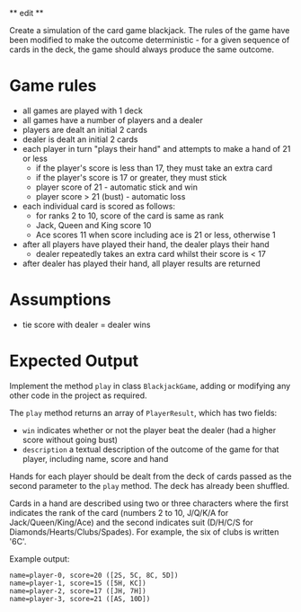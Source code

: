 ** edit **

Create a simulation of the card game blackjack. The rules of the game have been modified to make the outcome
deterministic - for a given sequence of cards in the deck, the game should always produce the same outcome.

# Game rules
- all games are played with 1 deck
- all games have a number of players and a dealer
- players are dealt an initial 2 cards
- dealer is dealt an initial 2 cards
- each player in turn "plays their hand" and attempts to make a hand of 21 or less
  - if the player's score is less than 17, they must take an extra card
  - if the player's score is 17 or greater, they must stick
  - player score of 21 - automatic stick and win
  - player score > 21 (bust) - automatic loss
- each individual card is scored as follows:
  - for ranks 2 to 10, score of the card is same as rank
  - Jack, Queen and King score 10
  - Ace scores 11 when score including ace is 21 or less, otherwise 1
- after all players have played their hand, the dealer plays their hand
  - dealer repeatedly takes an extra card whilst their score is < 17
- after dealer has played their hand, all player results are returned

# Assumptions
- tie score with dealer = dealer wins

# Expected Output

Implement the method `play` in class `BlackjackGame`, adding or modifying any other code in the project as required.

The `play` method returns an array of `PlayerResult`, which has two fields:
- `win` indicates whether or not the player beat the dealer (had a higher score without going bust)
- `description` a textual description of the outcome of the game for that player, including name, score and hand

Hands for each player should be dealt from the deck of cards passed as the second parameter to the `play` method. The
deck has already been shuffled.

Cards in a hand are described using two or three characters where the first indicates the rank of the card (numbers 2
to 10, J/Q/K/A for Jack/Queen/King/Ace) and the second indicates suit (D/H/C/S for Diamonds/Hearts/Clubs/Spades). For
example, the six of clubs is written '6C'.

Example output:

```
name=player-0, score=20 ([2S, 5C, 8C, 5D])
name=player-1, score=15 ([5H, KC])
name=player-2, score=17 ([JH, 7H])
name=player-3, score=21 ([AS, 10D])
```
